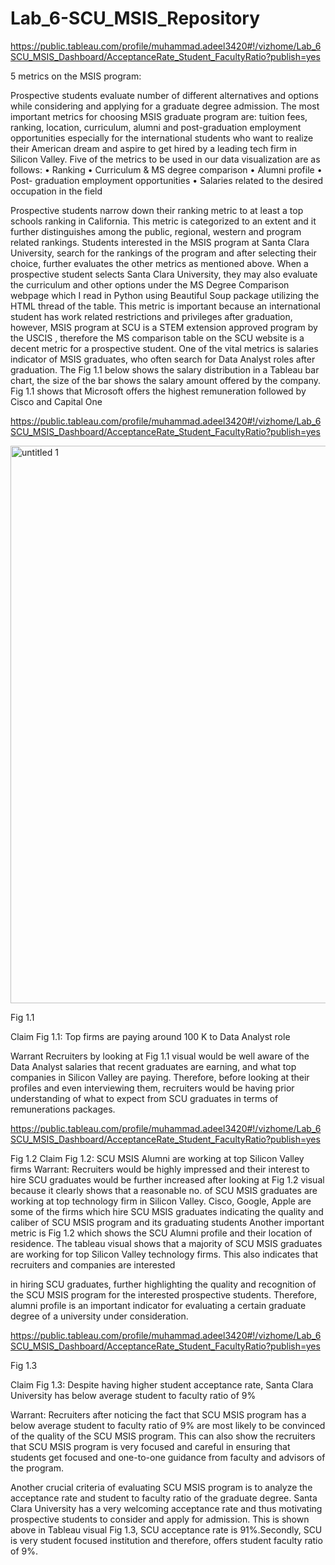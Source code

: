 # Lab_6-SCU_MSIS_Repository

https://public.tableau.com/profile/muhammad.adeel3420#!/vizhome/Lab_6SCU_MSIS_Dashboard/AcceptanceRate_Student_FacultyRatio?publish=yes

5 metrics on the MSIS program:

Prospective students evaluate number of different alternatives and options while considering and applying for a graduate degree admission. The most important metrics for choosing MSIS graduate program are: tuition fees, ranking, location, curriculum, alumni and post-graduation employment opportunities especially for the international students who want to realize their American dream and aspire to get hired by a leading tech firm in Silicon Valley. Five of the metrics to be used in our data visualization are as follows:
•	Ranking
•	Curriculum & MS degree comparison
•	Alumni profile
•	Post- graduation employment opportunities 
•	Salaries related to the desired occupation in the field

Prospective students narrow down their ranking metric to at least a top schools ranking in California. This metric is categorized to an extent and it further distinguishes among the public, regional, western and program related rankings. Students interested in the MSIS program at Santa Clara University, search for the rankings of the program and after selecting their choice, further evaluates the other metrics as mentioned above.
When a prospective student selects Santa Clara University, they may also evaluate the curriculum and other options under the MS Degree Comparison webpage which I read in Python using Beautiful Soup package utilizing the HTML thread of the table. This metric is important because an international student has work related restrictions and privileges after graduation, however, MSIS program at SCU is a STEM extension approved program by the USCIS , therefore the MS comparison table on the SCU website is a decent metric for a prospective student.
One of the vital metrics is salaries indicator of MSIS graduates, who often search for Data Analyst roles after graduation. The Fig 1.1 below shows the salary distribution in a Tableau bar chart, the size of the bar shows the salary amount offered by the company. Fig 1.1 shows that Microsoft offers the highest remuneration followed by Cisco and Capital One

https://public.tableau.com/profile/muhammad.adeel3420#!/vizhome/Lab_6SCU_MSIS_Dashboard/AcceptanceRate_Student_FacultyRatio?publish=yes

<img width="892" alt="untitled 1" src="https://user-images.githubusercontent.com/31932632/32261707-99882fc4-be8d-11e7-8cf1-f478c6c9a311.png">


Fig 1.1

Claim Fig 1.1:
Top firms are paying around 100 K to Data Analyst role

Warrant
Recruiters by looking at Fig 1.1 visual would be well aware of the Data Analyst salaries that recent graduates are earning, and what top companies in Silicon Valley are paying. Therefore, before looking at their profiles and even interviewing them, recruiters would be having prior understanding of what to expect from SCU graduates in terms of remunerations packages.

https://public.tableau.com/profile/muhammad.adeel3420#!/vizhome/Lab_6SCU_MSIS_Dashboard/AcceptanceRate_Student_FacultyRatio?publish=yes
 
Fig 1.2
Claim Fig 1.2:
SCU MSIS Alumni are working at top Silicon Valley firms
Warrant:
Recruiters would be highly impressed and their interest to hire SCU graduates would be further increased after looking at Fig 1.2 visual because it clearly shows that a reasonable no. of SCU MSIS graduates are working at top technology firm in Silicon Valley. Cisco, Google, Apple are some of the firms which hire SCU MSIS graduates indicating the quality and caliber of SCU MSIS program and its graduating students
Another important metric is Fig 1.2 which shows the SCU Alumni profile and their location of residence. The tableau visual shows that a majority of SCU MSIS graduates are working for top Silicon Valley technology firms. This also indicates that recruiters and companies are interested 


in hiring SCU graduates, further highlighting the quality and recognition of the SCU MSIS program for the interested prospective students. Therefore, alumni profile is an important indicator for evaluating a certain graduate degree of a university under consideration. 

https://public.tableau.com/profile/muhammad.adeel3420#!/vizhome/Lab_6SCU_MSIS_Dashboard/AcceptanceRate_Student_FacultyRatio?publish=yes
 
Fig 1.3

Claim Fig 1.3:
Despite having higher student acceptance rate, Santa Clara University has below average student to faculty ratio of 9%

Warrant:
Recruiters after noticing the fact that SCU MSIS program has a below average student to faculty ratio of 9% are most likely to be convinced of the quality of the SCU MSIS program. This can also show the recruiters that SCU MSIS program is very focused and careful in ensuring that students get focused and one-to-one guidance from faculty and advisors of the program.


Another crucial criteria of evaluating SCU MSIS program is to analyze the acceptance rate and student to faculty ratio of the graduate degree. Santa Clara University has a very welcoming acceptance rate and thus motivating prospective students to consider and apply for admission. This is shown above in Tableau visual Fig 1.3, SCU acceptance rate is 91%.Secondly, SCU is very student focused institution and therefore, offers student faculty ratio of 9%.

